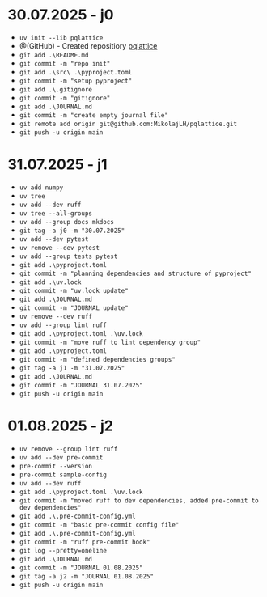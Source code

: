 # 30.07.2025 - j0
- `uv init --lib pqlattice`
- @(GitHub) - Created repositiory [pqlattice](https://github.com/MikolajLH/pqlattice)
- `git add .\README.md`  
- `git commit -m "repo init"`  
- `git add .\src\ .\pyproject.toml`
- `git commit -m "setup pyproject"`
- `git add .\.gitignore`
- `git commit -m "gitignore"`
- `git add .\JOURNAL.md`
- `git commit -m "create empty journal file"`
- `git remote add origin git@github.com:MikolajLH/pqlattice.git`
- `git push -u origin main`
# 31.07.2025 - j1
- `uv add numpy`
- `uv tree`
- `uv add --dev ruff`
- `uv tree --all-groups`
- `uv add --group docs mkdocs`
- `git tag -a j0 -m "30.07.2025"`
- `uv add --dev pytest`
- `uv remove --dev pytest`
- `uv add --group tests pytest`
- `git add .\pyproject.toml`
- `git commit -m "planning dependencies and structure of pyproject"`
- `git add .\uv.lock`
- `git commit -m "uv.lock update"`
- `git add .\JOURNAL.md`
- `git commit -m "JOURNAL update"`
- `uv remove --dev ruff`
- `uv add --group lint ruff`
- `git add .\pyproject.toml .\uv.lock`
- `git commit -m "move ruff to lint dependency group"`
- `git add .\pyproject.toml`
- `git commit -m "defined dependencies groups"`
- `git tag -a j1 -m "31.07.2025"`
- `git add .\JOURNAL.md`
- `git commit -m "JOURNAL 31.07.2025"`
- `git push -u origin main`
# 01.08.2025 - j2
- `uv remove --group lint ruff`
- `uv add --dev pre-commit`
- `pre-commit --version`
- `pre-commit sample-config`
- `uv add --dev ruff`
- `git add .\pyproject.toml .\uv.lock`
- `git commit -m "moved ruff to dev dependencies, added pre-commit to dev dependencies"`
- `git add .\.pre-commit-config.yml`
- `git commit -m "basic pre-commit config file"`
- `git add .\.pre-commit-config.yml`
- `git commit -m "ruff pre-commit hook"`
- `git log --pretty=oneline`
- `git add .\JOURNAL.md`
- `git commit -m "JOURNAL 01.08.2025"`
- `git tag -a j2 -m "JOURNAL 01.08.2025"`
- `git push -u origin main`
